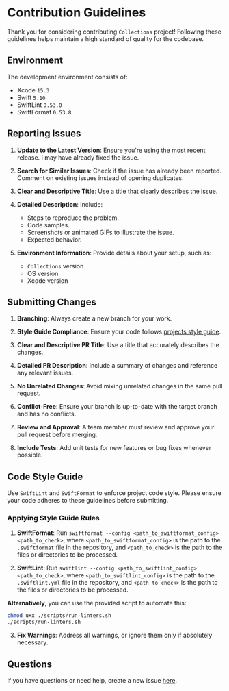 # Contribution Guidelines

Thank you for considering contributing `Collections` project! Following these guidelines helps maintain a high standard of quality for the codebase.

## Environment

The development environment consists of:
- Xcode `15.3`
- Swift `5.10`
- SwiftLint `0.53.0`
- SwiftFormat `0.53.8`

## Reporting Issues

1. **Update to the Latest Version**: Ensure you're using the most recent release. I may have already fixed the issue.
   
2. **Search for Similar Issues**: Check if the issue has already been reported. Comment on existing issues instead of opening duplicates.
   
3. **Clear and Descriptive Title**: Use a title that clearly describes the issue.
   
4. **Detailed Description**: Include:
   - Steps to reproduce the problem.
   - Code samples.
   - Screenshots or animated GIFs to illustrate the issue.
   - Expected behavior.

5. **Environment Information**: Provide details about your setup, such as:
   - `Collections` version
   - OS version
   - Xcode version

## Submitting Changes

1. **Branching**: Always create a new branch for your work.
   
2. **Style Guide Compliance**: Ensure your code follows [projects style guide](https://github.com/auhustsinovich/collections/blob/add-contributeDocumentation/CONTRIBUTING.md#code-style-guide).

3. **Clear and Descriptive PR Title**: Use a title that accurately describes the changes.
   
4. **Detailed PR Description**: Include a summary of changes and reference any relevant issues.
   
5. **No Unrelated Changes**: Avoid mixing unrelated changes in the same pull request.
   
6. **Conflict-Free**: Ensure your branch is up-to-date with the target branch and has no conflicts.
   
7. **Review and Approval**: A team member must review and approve your pull request before merging.
   
8. **Include Tests**: Add unit tests for new features or bug fixes whenever possible.

## Code Style Guide

Use `SwiftLint` and `SwiftFormat` to enforce project code style. Please ensure your code adheres to these guidelines before submitting.

### Applying Style Guide Rules

1. **SwiftFormat**: Run `swiftformat --config <path_to_swiftformat_config> <path_to_check>`, where `<path_to_swiftformat_config>` is the path to the `.swiftformat` file in the repository, and `<path_to_check>` is the path to the files or directories to be processed.
   
2. **SwiftLint**: Run `swiftlint --config <path_to_swiftlint_config> <path_to_check>`, where `<path_to_swiftlint_config>` is the path to the `.swiftlint.yml` file in the repository, and `<path_to_check>` is the path to the files or directories to be processed.

**Alternatively**, you can use the provided script to automate this:
   ```bash
   chmod u+x ./scripts/run-linters.sh
   ./scripts/run-linters.sh
   ```

3. **Fix Warnings**: Address all warnings, or ignore them only if absolutely necessary.

## Questions

If you have questions or need help, create a new issue [here](https://github.com/auhustsinovich/collections/issues/new).
